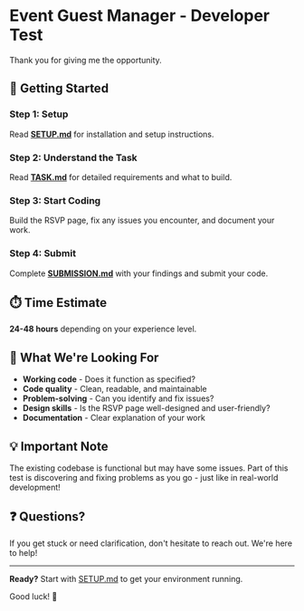 # Event Guest Manager - Developer Test

Thank you for giving me the opportunity.

## 🚀 Getting Started

### Step 1: Setup
Read **[SETUP.md](SETUP.md)** for installation and setup instructions.

### Step 2: Understand the Task  
Read **[TASK.md](TASK.md)** for detailed requirements and what to build.

### Step 3: Start Coding
Build the RSVP page, fix any issues you encounter, and document your work.

### Step 4: Submit
Complete **[SUBMISSION.md](SUBMISSION.md)** with your findings and submit your code.

## ⏱️ Time Estimate

**24-48 hours** depending on your experience level.

## 🎯 What We're Looking For

- **Working code** - Does it function as specified?
- **Code quality** - Clean, readable, and maintainable
- **Problem-solving** - Can you identify and fix issues?
- **Design skills** - Is the RSVP page well-designed and user-friendly?
- **Documentation** - Clear explanation of your work

## 💡 Important Note

The existing codebase is functional but may have some issues. Part of this test is discovering and fixing problems as you go - just like in real-world development!

## ❓ Questions?

If you get stuck or need clarification, don't hesitate to reach out. We're here to help!

---

**Ready?** Start with [SETUP.md](SETUP.md) to get your environment running.

Good luck! 🚀
